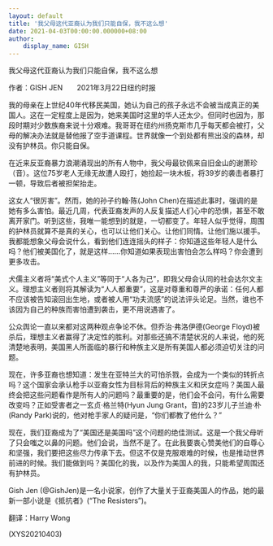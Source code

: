 ```yaml
---
layout: default
title: '我父母这代亚裔认为我们只能自保，我不这么想'
date: 2021-04-03T00:00:00.000000+08:00
author:
    display_name: GISH
---
```


我父母这代亚裔认为我们只能自保，我不这么想

作者：GISH JEN　　2021年3月22日纽约时报

我的母亲在上世纪40年代移民美国，她认为自己的孩子永远不会被当成真正的美国人。这在一定程度上是因为，她来美国时这里的华人还太少。但同时也因为，那段时期对少数族裔来说十分艰难。我哥哥在纽约州扬克斯市几乎每天都会被打，父母的解决办法就是替他报了空手道课程。世界就像一个到处都有熊出没的森林，却没有护林员。你只能自保。

在近来反亚裔暴力浪潮涌现出的所有人物中，我父母最钦佩来自旧金山的谢萧珍（音）。这位75岁老人无缘无故遭人殴打，她捡起一块木板，将39岁的袭击者暴打一顿，导致后者被担架抬走。

这女人“很厉害”。然而，她的孙子约翰·陈(John Chen)在描述此事时，强调的是她有多么害怕。最近几周，代表亚裔发声的人反复描述人们心中的恐惧，甚至不敢离开家门。听到这些，我唯一能想到的就是，一切都变了。年轻人似乎觉得，周围的护林员就算不是真的关心，也可以让他们关心。让他们同情。让他们施以援手。我都能想象父母会说什么，看到他们连连摇头的样子：你知道这些年轻人是什么吗？他们被美国化了，就是这样……你知道如果表现出害怕会怎么样吗？你会遭到更多攻击。

犬儒主义者将“美式个人主义”等同于“人各为己”，即我父母会认同的社会达尔文主义。理想主义者则将其解读为“人人都重要”，这是对尊重和尊严的承诺：任何人都不应该被告知滚回出生地，或者被人用“功夫流感”的说法评头论足。当然，谁也不该因为自己的种族而害怕遭到袭击，更不用说遇害了。

公众舆论一直以来都对这两种观点争论不休。但乔治·弗洛伊德(George Floyd)被杀后，理想主义者赢得了决定性的胜利。对那些还搞不清楚状况的人来说，他的死清楚地表明，美国黑人所面临的暴行和种族主义是所有美国人都必须迫切关注的问题。

现在，许多亚裔也想知道：发生在亚特兰大的可怕杀戮，会成为一个类似的转折点吗？这个国家会承认枪手以亚裔女性为目标背后的种族主义和厌女症吗？美国人最终会把这些问题看作是所有人的问题吗？最重要的是，他们会不会问，有什么需要改变吗？正如受害者之一玄贞·格兰特(Hyun Jung Grant，音)的23岁儿子兰迪·朴(Randy Park)说的，他对枪手家人的疑问是，“你们都教了他什么？”

现在，我们亚裔成为了“美国还是美国吗”这个问题的绝佳测试。这是一个我父母听了只会嗤之以鼻的问题。他们会说，当然不是了。在此我要衷心赞美他们的自尊心和坚强，我们要把这些尽力传承下去。但这不仅是克服艰难的时候，也是推动世界前进的时候。我们能做到吗？美国化的我，以及作为美国人的我，只能希望周围还有护林员。

Gish Jen (@GishJen)是一名小说家，创作了大量关于亚裔美国人的作品，她的最新一部小说是《抵抗者》(“The Resisters”)。

翻译：Harry Wong

(XYS20210403)

